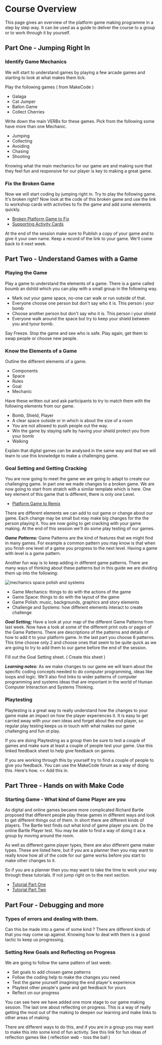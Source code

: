 # Course Overview

This page gives an overview of the platform game making programme in a step by step way. It can be used as a guide to
deliver the course to a group or to work through it by yourself. 

## Part One - Jumping Right In

### Identify Game Mechanics

We will start to understand games by playing a few arcade games and starting to look at what makes them tick. 

Play the following games ( from MakeCode )

* Galaga
* Cat Jumper
* Ballon Game
* Collect Cherries

Write down the main VERBs for these games. Pick from the following some have more than one Mechanic. 

* Jumping
* Collecting
* Avoiding
* Chasing
* Shooting

Knowing what the main mechanics for our game are and making sure that they feel fun and responsive for our player is key to making a
great game. 

### Fix the Broken Game

Now we will start coding by jumping right in. Try to play the following game. It's broken right? Now look at the code of this broken game and use the link to workshop cards with activities to fix the game and add some elements quickly. 

- [Broken Platform Game to Fix](https://makecode.com/_2iLfej4d6Rfa)
- [Supporting Activity Cards](https://docs.google.com/presentation/d/1vgHFm4zSC3YEVAXJORSoDHBFYSBIHK2mSCNfgbpiaHY/edit?usp=sharing)

At the end of the session make sure to Publish a copy of your game and to give it your own name. Keep a record of the link to your game. 
We'll come back to it next week. 

## Part Two -  Understand Games with a Game

### Playing the Game
Play a game to understand the elements of a game. There is a game called boumb an dshild which you can play with a small group
in the following way. 

* Mark out your game space, no-one can walk or run outside of that. 
* Everyone choose one person but don't say who it is. This person i your bomb
* Choose another person but don't say who it is. This person i your shield
* Everyone walk around the space but try to keep your shield between you and tyour bomb. 

Say Freeze. Stop the game and see who is safe. 
Play again, get them to swap people or choose new people. 

### Know the Elements of a Game

Outline the different elements of a game. 
* Components
* Space
* Rules
* Goal
* Mechanic

Have these written out and ask participants to try to match them with the following elements from our game.  

* Bomb, Shield, Player
* A clear space outside or in which is about the size of a room
* You are not allowed to push people out the way. 
* Win the game by staying safe by having your shield protect you from your bomb
* Walking

Explain that digital games can be analysed in the same way and that we will learn to use this knowledge to make a challenging game. 

### Goal Setting and Getting Cracking

You are now going to meet the game we are going to adapt to create our challenging game. In part one we made changes to a broken game. We are now going to start from stratch with a similar template which is here. One key element of this game that is different, there is only one Level. 
- [Platform Game to Remix](https://makecode.com/_6630XRAuUePh)

There are different elements we can add to out game or change about our game. Each change may be small but may make big changes for the 
the person playing it. You are now going to get cracking with your game making. At the end of this session we'll do some play testing of our games. 

***Game Patterns:*** Game Patterns are the kind of features that we might find in many games. For example a common pattern 
you may know is that when you finish one level of a game you progress to the next level. Having a game with level is a game pattern.

Another fun way is to keep adding in different game patterns. There are many ways of thinking about these patterns
but in this guide we are dividing them up into the following:

![mechanics space polish and systems](https://raw.githubusercontent.com/mickfuzz/getting-started-making-a-platformer-test1/master/images/mech_space_polish_systems.png)

- Game Mechanics:  things to do with the actions of the game
- Game Space: things to do with the layout of the game
- Game Polish: music, backgrounds, graphics and story elements
- Challenge and Systems: how different elements interact to create challenge

***Goal Setting;*** Have a look at your map of the different Game Patterns from last week. Now have a look at some of the different 
print outs or pages of the Game Patterns. There are descriptions of the patterns and details of how to add it to your platform game. 
In the last part you choose 6 patterns. This time choose only 2 and choose ones that seem to be quite quick as we are going to try 
to add them to our game before the end of the session. 

Fill out the Goal Setting sheet. ( Create this sheet ) 

***Learning notes:*** As we make changes to our game we will learn about the specific coding concepts needed to do 
computer programming, ideas like loops and logic. We'll also find links to wider patterns of computer programming and systems ideas
that are important in the world of Human Computer Interaction and Systems Thinking. 

### Playtesting

Playtesting is a great way to really understand how the changes to your game make an impact on how the player experiences it. 
It is easy to get carried away with your own ideas and forget about the end player, so regular play testing keeps us in touch 
with what makes our game challenging and fun ot play. 

If you are doing Playtesting as a group then be sure to test a couple of games and make sure at least a couple of people test your game. 
Use this linked feedback sheet to help give feedback on games. 

If you are working through this by yourself try to find a couple of people to give you feedback. You can use the MakeCode forum as a way
of doing this. Here's how. << Add this in. 

## Part Three -  Hands on with Make Code 

### Starting Game - What kind of Game Player are you

As digital and online games became more complicated Richard Bartle proposed that different people play these games in different 
ways and look to get different things out of them. In short there are different kinds of players. The Bartle test finds out what kind of game player you are. 
Do the online Bartle Player test. You may be able to find a way of doing it as a group by moving around the room. 

As well as different game player types, there are also different game maker types. These are listed here, but if you are a 
planner then you may want to really know how all of the code for our game works before you start to make other changes to it. 

So if you are a planner then you may want to take the time to work your way through these tutorials. If not jump right on to the 
next section. 

- [Tutorial Part One](https://arcade.makecode.com/beta#tutorial:github:mickfuzz/makecode-platformer-101/partOne)
- [Tutorial Part Two](https://arcade.makecode.com/beta#tutorial:github:mickfuzz/makecode-platformer-101/tutorialPartTwo)

## Part Four -  Debugging and more 

### Types of errors and dealing with them. 

Can this be made into a game of some kind ?
There are different kinds of that you may come up against. Knowing how to deal with them is a good tactic to keep us progressing. 

### Setting New Goals and Reflecting on Progress 

We are going to follow the same pattern of last week:

* Set goals to add chosen game patterns
* Follow the coding help to make the changes you need
* Test the game yourself imagining the end player's experience
* Playtest other people's game and get feedback for yours
* Reflect on our progress

You can see here we have added one more stage to our game making session. The last one about reflecting on progress. 
This is a way of really getting the most out of the making to deepen our learning and make links to other areas of making. 

There are different ways to do this, and if you are in a group you may want to make this into some kind of fun activity. See this link
for fun ideas of reflection games like ( reflection web - toss the ball ) 

